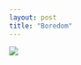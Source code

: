 ```yaml
---
layout: post
title: "Boredom"
---
```

<img id="img" src=" {{ site.baseurl}}/images/33-8-25-20-Boredom.png"/>